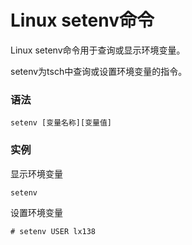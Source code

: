 # Linux setenv命令

Linux setenv命令用于查询或显示环境变量。

setenv为tsch中查询或设置环境变量的指令。

### 语法

    setenv [变量名称][变量值]

### 实例

显示环境变量

    setenv
    

设置环境变量

    # setenv USER lx138